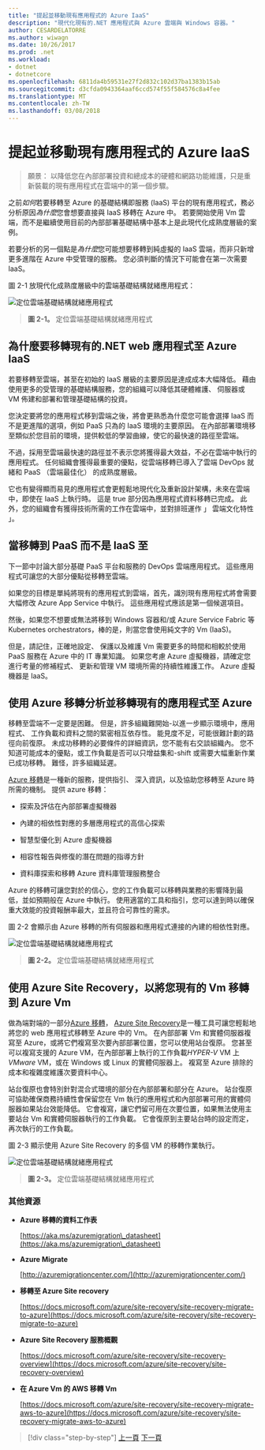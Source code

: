 ```yaml
---
title: "提起並移動現有應用程式的 Azure IaaS"
description: "現代化現有的.NET 應用程式與 Azure 雲端與 Windows 容器。"
author: CESARDELATORRE
ms.author: wiwagn
ms.date: 10/26/2017
ms.prod: .net
ms.workload:
- dotnet
- dotnetcore
ms.openlocfilehash: 6811da4b59531e27f2d832c102d37ba1383b15ab
ms.sourcegitcommit: d3cfda0943364aaf6ccd574f55f584576c8a4fee
ms.translationtype: MT
ms.contentlocale: zh-TW
ms.lasthandoff: 03/08/2018
---
```

# <a name="lift-and-shift-existing-apps-azure-iaas"></a>提起並移動現有應用程式的 Azure IaaS

> 願景： 以降低您在內部部署投資和總成本的硬體和網路功能維護，只是重新裝載的現有應用程式在雲端中的第一個步驟。

之前*如何*若要移轉至 Azure 的基礎結構即服務 (IaaS) 平台的現有應用程式，務必分析原因*為什麼*您會想要直接與 IaaS 移轉在 Azure 中。 若要開始使用 Vm 雲端，而不是繼續使用目前的內部部署基礎結構中基本上是此現代化成熟度層級的案例。

若要分析的另一個點是*為什麼*您可能想要移轉到純虛擬的 IaaS 雲端，而非只新增更多進階在 Azure 中受管理的服務。 您必須判斷的情況下可能會在第一次需要 IaaS。

圖 2-1 放現代化成熟度層級中的雲端基礎結構就緒應用程式：

![定位雲端基礎結構就緒應用程式](./media/image2-1.png)

> **圖 2-1。** 定位雲端基礎結構就緒應用程式

## <a name="why-migrate-existing-net-web-applications-to-azure-iaas"></a>為什麼要移轉現有的.NET web 應用程式至 Azure IaaS

若要移轉至雲端，甚至在初始的 IaaS 層級的主要原因是達成成本大幅降低。 藉由使用更多的受管理的基礎結構服務，您的組織可以降低其硬體維護、 伺服器或 VM 佈建和部署和管理基礎結構的投資。

您決定要將您的應用程式移到雲端之後，將會更熟悉為什麼您可能會選擇 IaaS 而不是更進階的選項，例如 PaaS 只為的 IaaS 環境的主要原因。 在內部部署環境移至類似於您目前的環境，提供較低的學習曲線，使它的最快速的路徑至雲端。

不過，採用至雲端最快速的路徑並不表示您將獲得最大效益，不必在雲端中執行的應用程式。 任何組織會獲得最重要的優點，從雲端移轉已導入了雲端 DevOps 就緒和 PaaS （雲端最佳化） 的成熟度層級。

它也有變得顯而易見的應用程式會更輕鬆地現代化及重新設計架構，未來在雲端中，即使在 IaaS 上執行時。 這是 true 部分因為應用程式資料移轉已完成。 此外，您的組織會有獲得技術所需的工作在雲端中，並對排班運作 」 雲端文化特性 」。

## <a name="when-to-migrate-to-iaas-instead-of-to-paas"></a>當移轉到 PaaS 而不是 IaaS 至

下一節中討論大部分基礎 PaaS 平台和服務的 DevOps 雲端應用程式。 這些應用程式可讓您的大部分優點從移轉至雲端。

如果您的目標是單純將現有的應用程式到雲端，首先，識別現有應用程式將會需要大幅修改 Azure App Service 中執行。 這些應用程式應該是第一個候選項目。

然後，如果您不想要或無法將移到 Windows 容器和/或 Azure Service Fabric 等 Kubernetes orchestrators，棒的是，則當您會使用純文字的 Vm (IaaS)。

但是，請記住，正確地設定、 保護以及維護 Vm 需要更多的時間和相較於使用 PaaS 服務在 Azure 中的 IT 專業知識。 如果您考慮 Azure 虛擬機器，請確定您進行考量的修補程式、 更新和管理 VM 環境所需的持續性維護工作。 Azure 虛擬機器是 IaaS。

## <a name="use-azure-migrate-to-analyze-and-migrate-your-existing-applications-to-azure"></a>使用 Azure 移轉分析並移轉現有的應用程式至 Azure

移轉至雲端不一定要是困難。 但是，許多組織難開始-以進一步顯示環境中，應用程式、 工作負載和資料之間的緊密相互依存性。 能見度不足，可能很難計劃的路徑向前復原。 未成功移轉的必要條件的詳細資訊，您不能有右交談組織內。 您不知道可能成本的優點，或工作負載是否可以只增益集和-shift 或需要大幅重新作業已成功移轉。 難怪，許多組織延遲。

[Azure 移轉](https://aka.ms/azuremigrate)是一種新的服務，提供指引、 深入資訊，以及協助您移轉至 Azure 時所需的機制。 提供 azure 移轉：

- 探索及評估在內部部署虛擬機器

- 內建的相依性對應的多層應用程式的高信心探索

- 智慧型優化到 Azure 虛擬機器

- 相容性報告與修復的潛在問題的指導方針

- 資料庫探索和移轉 Azure 資料庫管理服務整合

Azure 的移轉可讓您對於的信心，您的工作負載可以移轉與業務的影響降到最低，並如預期般在 Azure 中執行。 使用適當的工具和指引，您可以達到時以確保重大效能的投資報酬率最大，並且符合可靠性的需求。

圖 2-2 會顯示由 Azure 移轉的所有伺服器和應用程式連接的內建的相依性對應。

![定位雲端基礎結構就緒應用程式](./media/image2-2.png)

> **圖 2-2。** 定位雲端基礎結構就緒應用程式

## <a name="use-azure-site-recovery-to-migrate-your-existing-vms-to-azure-vms"></a>使用 Azure Site Recovery，以將您現有的 Vm 移轉到 Azure Vm

做為端對端的一部分[Azure 移轉](https://aka.ms/azuremigrate)， [Azure Site Recovery](https://docs.microsoft.com/azure/site-recovery/site-recovery-overview)是一種工具可讓您輕鬆地將您的 web 應用程式移轉至 Azure 中的 Vm。 在內部部署 Vm 和實體伺服器複寫至 Azure，或將它們複寫至次要內部部署位置，您可以使用站台復原。 您甚至可以複寫支援的 Azure VM，在內部部署上執行的工作負載*HYPER-V* VM 上*VMware* VM，或在 Windows 或 Linux 的實體伺服器上。 複寫至 Azure 排除的成本和複雜度維護次要資料中心。

站台復原也會特別針對混合式環境的部分在內部部署和部分在 Azure。 站台復原可協助確保商務持續性會保留您在 Vm 執行的應用程式和內部部署可用的實體伺服器如果站台效能降低。 它會複寫，讓它們留可用在次要位置，如果無法使用主要站台 Vm 和實體伺服器執行的工作負載。 它會復原到主要站台時的設定而定，再次執行的工作負載。

圖 2-3 顯示使用 Azure Site Recovery 的多個 VM 的移轉作業執行。

![定位雲端基礎結構就緒應用程式](./media/image2-3.png)

> **圖 2-3。** 定位雲端基礎結構就緒應用程式

### <a name="additional-resources"></a>其他資源

- **Azure 移轉的資料工作表**

    [https://aka.ms/azuremigration\_datasheet](https://aka.ms/azuremigration\_datasheet)

- **Azure Migrate**

    [http://azuremigrationcenter.com/](http://azuremigrationcenter.com/)

- **移轉至 Azure Site recovery**

    [https://docs.microsoft.com/azure/site-recovery/site-recovery-migrate-to-azure](https://docs.microsoft.com/azure/site-recovery/site-recovery-migrate-to-azure)

- **Azure Site Recovery 服務概觀**

    [https://docs.microsoft.com/azure/site-recovery/site-recovery-overview](https://docs.microsoft.com/azure/site-recovery/site-recovery-overview)

- **在 Azure Vm 的 AWS 移轉 Vm**

    [https://docs.microsoft.com/azure/site-recovery/site-recovery-migrate-aws-to-azure](https://docs.microsoft.com/azure/site-recovery/site-recovery-migrate-aws-to-azure)

>[!div class="step-by-step"]
[上一頁](index.md)
[下一頁](migrate-your-relational-databases-to-azure.md)
